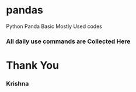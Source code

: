 # pandas
Python Panda Basic Mostly Used codes 
### All daily use commands are Collected Here

# Thank You 
### Krishna
